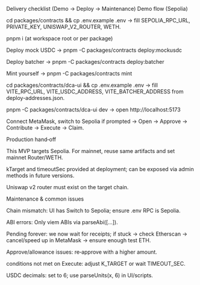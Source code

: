 Delivery checklist (Demo → Deploy → Maintenance)
Demo flow (Sepolia)

cd packages/contracts && cp .env.example .env → fill SEPOLIA_RPC_URL, PRIVATE_KEY, UNISWAP_V2_ROUTER, WETH.

pnpm i (at workspace root or per package)

Deploy mock USDC → pnpm -C packages/contracts deploy:mockusdc

Deploy batcher → pnpm -C packages/contracts deploy:batcher

Mint yourself → pnpm -C packages/contracts mint

cd packages/contracts/dca-ui && cp .env.example .env → fill VITE_RPC_URL, VITE_USDC_ADDRESS, VITE_BATCHER_ADDRESS from deploy-addresses.json.

pnpm -C packages/contracts/dca-ui dev → open http://localhost:5173

Connect MetaMask, switch to Sepolia if prompted → Open → Approve → Contribute → Execute → Claim.

Production hand‑off

This MVP targets Sepolia. For mainnet, reuse same artifacts and set mainnet Router/WETH.

kTarget and timeoutSec provided at deployment; can be exposed via admin methods in future versions.

Uniswap v2 router must exist on the target chain.

Maintenance & common issues

Chain mismatch: UI has Switch to Sepolia; ensure .env RPC is Sepolia.

ABI errors: Only viem ABIs via parseAbi([...]).

Pending forever: we now wait for receipts; if stuck → check Etherscan → cancel/speed up in MetaMask → ensure enough test ETH.

Approve/allowance issues: re‑approve with a higher amount.

conditions not met on Execute: adjust K_TARGET or wait TIMEOUT_SEC.

USDC decimals: set to 6; use parseUnits(x, 6) in UI/scripts.